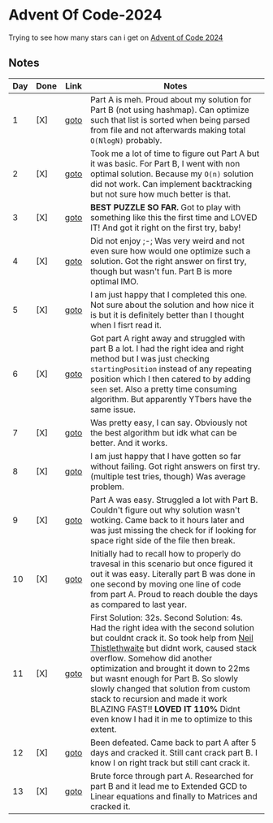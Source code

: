 # Advent Of Code-2024

Trying to see how many stars can i get on [Advent of Code 2024](https://adventofcode.com/2024/)

## Notes

| Day | Done | Link | Notes |
| --- | ---- | ---- | ----- |
| 1   | [X]  | [goto](https://adventofcode.com/2024/day/1) | Part A is meh. Proud about my solution for Part B (not using hashmap). Can optimize such that list is sorted when being parsed from file and not afterwards making total `O(NlogN)` probably.
| 2   | [X]  | [goto](https://adventofcode.com/2024/day/2) | Took me a lot of time to figure out Part A but it was basic. For Part B, I went with non optimal solution. Because my `O(n)` solution did not work. Can implement backtracking but not sure how much better is that.
| 3   | [X]  | [goto](https://adventofcode.com/2024/day/3) | **BEST PUZZLE SO FAR.** Got to play with something like this the first time and LOVED IT! And got it right on the first try, baby!
| 4   | [X]  | [goto](https://adventofcode.com/2024/day/4) | Did not enjoy ;-; Was very weird and not even sure how would one optimize such a solution. Got the right answer on first try, though but wasn't fun. Part B is more optimal IMO.
| 5   | [X]  | [goto](https://adventofcode.com/2024/day/5) | I am just happy that I completed this one. Not sure about the solution and how nice it is but it is definitely better than I thought when I fisrt read it.
| 6   | [X]  | [goto](https://adventofcode.com/2024/day/6) | Got part A right away and struggled with part B a lot. I had the right idea and right method but I was just checking `startingPosition` instead of any repeating position which I then catered to by adding `seen` set. Also a pretty time consuming algorithm. But apparently YTbers have the same issue.
| 7   | [X]  | [goto](https://adventofcode.com/2024/day/7) | Was pretty easy, I can say. Obviously not the best algorithm but idk what can be better. And it works.
| 8   | [X]  | [goto](https://adventofcode.com/2024/day/8) | I am just happy that I have gotten so far without failing. Got right answers on first try. (multiple test tries, though) Was average problem.
| 9   | [X]  | [goto](https://adventofcode.com/2024/day/9) | Part A was easy. Struggled a lot with Part B. Couldn't figure out why solution wasn't wotking. Came back to it hours later and was just missing the check for if looking for space right side of the file then break.
| 10  | [X]  | [goto](https://adventofcode.com/2024/day/10) | Initially had to recall how to properly do travesal in this scenario but once figured it out it was easy. Literally part B was done in one second by moving one line of code from part A. Proud to reach double the days as compared to last year.
| 11  | [X]  | [goto](https://adventofcode.com/2024/day/11) | First Solution: 32s. Second Solution: 4s. Had the right idea with the second solution but couldnt crack it. So took help from [Neil Thistlethwaite](https://www.youtube.com/watch?v=EOAFa8j-GVQ) but didnt work, caused stack overflow. Somehow did another optimization and brought it down to 22ms but wasnt enough for Part B. So slowly slowly changed that solution from custom stack to recursion and made it work BLAZING FAST!! **LOVED IT 110%** Didnt even know I had it in me to optimize to this extent.
| 12  | [X]  | [goto](https://adventofcode.com/2024/day/12) | Been defeated. Came back to part A after 5 days and cracked it. Still cant crack part B. I know I on right track but still cant crack it.
| 13  | [X]  | [goto](https://adventofcode.com/2024/day/13) | Brute force through part A. Researched for part B and it lead me to Extended GCD to Linear equations and finally to Matrices and cracked it.
